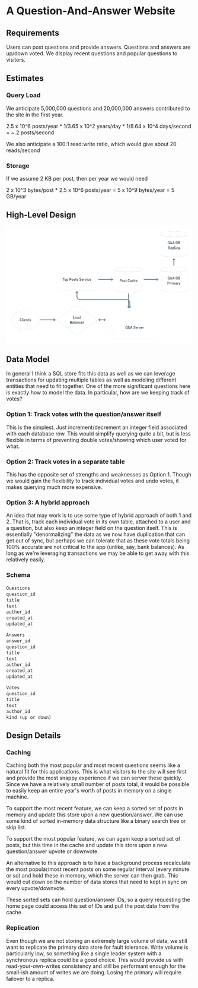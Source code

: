 # A Question-And-Answer Website

## Requirements
Users can post questions and provide answers.
Questions and answers are up/down voted.
We display recent questions and popular questions to visitors.

## Estimates
### Query Load
We anticipate 5,000,000 questions and 20,000,000 answers contributed to the site
in the first year.

2.5 x 10^6 posts/year * 1/3.65 x 10^2 years/day * 1/8.64 x 10^4 days/second = ~.2
posts/second

We also anticipate a 100:1 read:write ratio, which would give about 20
reads/second

### Storage
If we assume 2 KB per post, then per year we would need

2 x 10^3 bytes/post * 2.5 x 10^6 posts/year = 5 x 10^9 bytes/year = 5 GB/year

## High-Level Design
![diagram](qanda.png)

## Data Model
In general I think a SQL store fits this data as well as we can leverage
transactions for updating multiple tables as well as modeling different entities
that need to fit together. One of the more significant questions here is exactly
how to model the data. In particular, how are we keeping track of votes?

### Option 1: Track votes with the question/answer itself
This is the simplest. Just increment/decrement an integer field associated with
each database row. This would simplify querying quite a bit, but is less
flexible in terms of preventing double votes/showing which user voted for what.

### Option 2: Track votes in a separate table
This has the opposite set of strengths and weaknesses as Option 1. Though we
would gain the flexibility to track individual votes and undo votes, it makes
querying much more expensive.

### Option 3: A hybrid approach
An idea that may work is to use some type of hybrid approach of both 1 and 2.
That is, track each individual vote in its own table, attached to a user and a
question, but also keep an integer field on the question itself. This is
essentially "denormalizing" the data as we now have duplication that can get out
of sync, but perhaps we can tolerate that as these vote totals being 100%
accurate are not critical to the app (unlike, say, bank balances). As long as
we're leveraging transactions we may be able to get away with this relatively
easily.

### Schema

```
Questions
question_id
title
text
author_id
created_at
updated_at
```

```
Answers
answer_id
question_id
title
text
author_id
created_at
updated_at
```

```
Votes
question_id
title
text
author_id
kind (up or down)
```

## Design Details
### Caching
Caching both the most popular and most recent questions seems like a natural fit
for this applications. This is what visitors to the site will see first and
provide the most snappy experience if we can server these quickly. Since we have
a relatively small number of posts total, it would be possible to easily keep an
entire year's worth of posts in memory on a single machine.

To support the most recent feature, we can keep a sorted set of posts in memory
and update this store upon a new question/answer. We can use some kind of sorted
in-memory data structure like a binary search tree or skip list.

To support the most popular feature, we can again keep a sorted set of posts,
but this time in the cache and update this store upon a new question/answer
upvote or downvote.

An alternative to this approach is to have a background process recalculate the
most popular/most recent posts on some regular interval (every minute or so) and
hold these in memory, which the server can then grab. This would cut down on the
number of data stores that need to kept in sync on every upvote/downvote.

These sorted sets can hold question/answer IDs, so a query requesting the home
page could access this set of IDs and pull the post data from the cache.

### Replication
Even though we are not storing an extremely large volume of data, we still want
to replicate the primary data store for fault tolerance. Write volume is
particularly low, so something like a single leader system with a synchronous
replica could be a good choice. This would provide us with read-your-own-writes
consistency and still be performant enough for the small-ish amount of writes we
are doing. Losing the primary will require failover to a replica.
